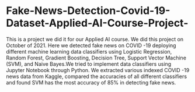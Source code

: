 # Fake-News-Detection-Covid-19-Dataset-Applied-AI-Course-Project-

This is a project we did it for our Applied AI course. We did this project on October of 2021. Here we detected fake news on COVID -19 deploying different machine learning data classifiers using Logistic Regression, Random Forest, Gradient Boosting, Decision Tree, Support Vector Machine (SVM), and Naive Bayes.We tried to implement data classifiers using Jupyter Notebook through Python. We extracted various indexed COVID -19 news data from Kaggle, compared the accuracies of all different classifiers and found SVM has the most accuracy of 85% in detecting fake news.
